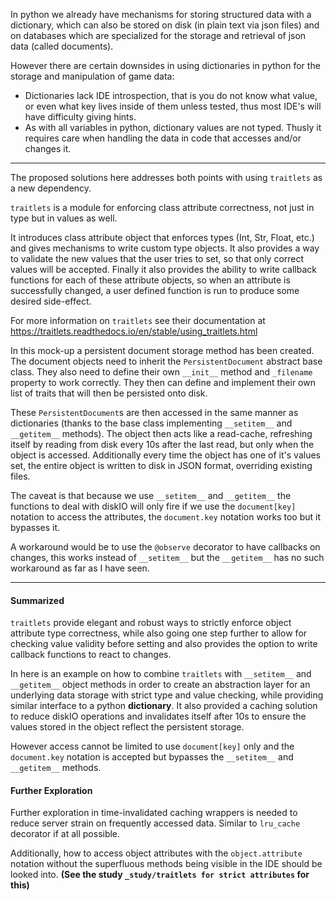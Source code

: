 In python we already have mechanisms for storing structured data with a dictionary, which can also be stored on disk (in plain text via json files) and on databases which are specialized for the storage and retrieval of json data (called documents).

However there are certain downsides in using dictionaries in python for the storage and manipulation of game data:

* Dictionaries lack IDE introspection, that is you do not know what value, or even what key lives inside of them unless tested, thus most IDE's will have difficulty giving hints.
* As with all variables in python, dictionary values are not typed. Thusly it requires care when handling the data in code that accesses and/or changes it.

---

The proposed solutions here addresses both points with using `traitlets` as a new dependency.

`traitlets` is a module for enforcing class attribute correctness, not just in type but in values as well.

It introduces class attribute object that enforces types (Int, Str, Float, etc.) and gives mechanisms to write custom type objects. It also provides a way to validate the new values that the user tries to set, so that only correct values will be accepted. Finally it also provides the ability to write callback functions for each of these attribute objects, so when an attribute is successfully changed, a user defined function is run to produce some desired side-effect.

For more information on `traitlets` see their documentation at <https://traitlets.readthedocs.io/en/stable/using_traitlets.html>

In this mock-up a persistent document storage method has been created. The document objects need to inherit the `PersistentDocument` abstract base class. They also need to define their own `__init__` method and `_filename` property to work correctly. They then can define and implement their own list of traits that will then be persisted onto disk.

These `PersistentDocument`s are then accessed in the same manner as dictionaries (thanks to the base class implementing `__setitem__` and `__getitem__` methods). The object then acts like a read-cache, refreshing itself by reading from disk every 10s after the last read, but only when the object is accessed. Additionally every time the object has one of it's values set, the entire object is written to disk in JSON format, overriding existing files.

The caveat is that because we use `__setitem__` and `__getitem__` the functions to deal with diskIO will only fire if we use the `document[key]` notation to access the attributes, the `document.key` notation works too but it bypasses it.

A workaround would be to use the `@observe` decorator to have callbacks on changes, this works instead of `__setitem__` but the `__getitem__` has no such workaround as far as I have seen.

---

#### Summarized

`traitlets` provide elegant and robust ways to strictly enforce object attribute type correctness, while also going one step further to allow for checking value validity before setting and also provides the option to write callback functions to react to changes.

In here is an example on how to combine `traitlets` with `__setitem__` and `__getitem__` object methods in order to create an abstraction layer for an underlying data storage with strict type and value checking, while providing similar interface to a python **dictionary**. It also provided a caching solution to reduce diskIO operations and invalidates itself after 10s to ensure the values stored in the object reflect the persistent storage.

However access cannot be limited to use `document[key]` only and the `document.key` notation is accepted but bypasses the `__setitem__` and `__getitem__` methods.

#### Further Exploration

Further exploration in time-invalidated caching wrappers is needed to reduce server strain on frequently accessed data. Similar to `lru_cache` decorator if at all possible.

Additionally, how to access object attributes with the `object.attribute` notation without the superfluous methods being visible in the IDE should be looked into. **(See the study `_study/traitlets for strict attributes` for this)**